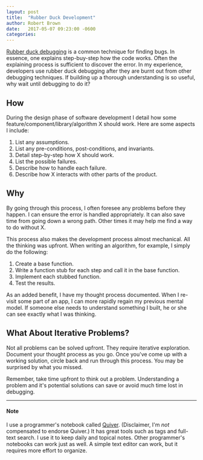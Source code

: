 ```yaml
---
layout: post
title:  "Rubber Duck Development"
author: Robert Brown
date:   2017-05-07 09:23:00 -0600
categories:
---
```

[Rubber duck debugging](https://en.wikipedia.org/wiki/Rubber_duck_debugging) is a common technique for finding bugs. In essence, one explains step-buy-step how the code works. Often the explaining process is sufficient to discover the error. In my experience, developers use rubber duck debugging after they are burnt out from other debugging techniques. If building up a thorough understanding is so useful, why wait until debugging to do it?

## How

During the design phase of software development I detail how some feature/component/library/algorithm X should work. Here are some aspects I include:

1. List any assumptions.
2. List any pre-conditions, post-conditions, and invariants.
3. Detail step-by-step how X should work.
4. List the possible failures.
5. Describe how to handle each failure.
6. Describe how X interacts with other parts of the product.

## Why

By going through this process, I often foresee any problems before they happen. I can ensure the error is handled appropriately. It can also save time from going down a wrong path. Other times it may help me find a way to do without X.

This process also makes the development process almost mechanical. All the thinking was upfront. When writing an algorithm, for example, I simply do the following:

1. Create a base function.
2. Write a function stub for each step and call it in the base function.
3. Implement each stubbed function.
4. Test the results.

As an added benefit, I have my thought process documented. When I re-visit some part of an app, I can more rapidly regain my previous mental model. If someone else needs to understand something I built, he or she can see exactly what I was thinking.

## What About Iterative Problems?

Not all problems can be solved upfront. They require iterative exploration. Document your thought process as you go. Once you've come up with a working solution, circle back and run through this process. You may be surprised by what you missed.

Remember, take time upfront to think out a problem. Understanding a problem and it's potential solutions can save or avoid much time lost in debugging.

---

#### Note

I use a programmer's notebook called [Quiver](http://happenapps.com/#quiver). (Disclaimer, I'm *not* compensated to endorse Quiver.) It has great tools such as tags and full-text search. I use it to keep daily and topical notes. Other programmer's notebooks can work just as well. A simple text editor can work, but it requires more effort to organize.
